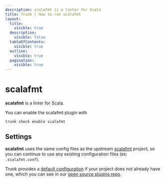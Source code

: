 ```yaml
---
description: scalafmt is a linter for Scala
title: Trunk | How to run scalafmt
layout:
  title:
    visible: true
  description:
    visible: false
  tableOfContents:
    visible: true
  outline:
    visible: true
  pagination:
    visible: true
---
```


# scalafmt

**scalafmt** is a linter for Scala.

You can enable the scalafmt plugin with

```shell
trunk check enable scalafmt
```

## Settings


**scalafmt** uses the same config files as the
upstream [scalafmt](https://github.com/scalameta/scalafmt#readme) project, so you can continue to use any
existing configuration files (ex: `.scalafmt.conf`).
    

Trunk provides a [default configuration](https://github.com/trunk-io/plugins/tree/main/linters/scalafmt) if your project does not already have one,
which you can see in our [open source plugins repo](https://github.com/trunk-io/plugins/tree/main).
